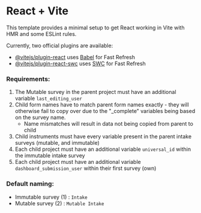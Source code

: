 # React + Vite

This template provides a minimal setup to get React working in Vite with HMR and some ESLint rules.

Currently, two official plugins are available:

- [@vitejs/plugin-react](https://github.com/vitejs/vite-plugin-react/blob/main/packages/plugin-react/README.md) uses [Babel](https://babeljs.io/) for Fast Refresh
- [@vitejs/plugin-react-swc](https://github.com/vitejs/vite-plugin-react-swc) uses [SWC](https://swc.rs/) for Fast Refresh

### Requirements: 
1. The Mutable survey in the parent project must have an additional variable `last_editing_user`
2. Child form names have to match parent form names exactly - they will otherwise fail to copy over due to the "_complete" variables being based on the survey name.
    - Name mismatches will result in data not being copied from parent to child
3. Child instruments must have every variable present in the parent intake surveys (mutable, and immutable)
4. Each child project must have an additional variable `universal_id` within the immutable intake survey
5. Each child project must have an additional variable `dashboard_submission_user` within their first survey (own)
 
### Default naming: 
- Immutable survey (1) : `Intake`
- Mutable survey (2) : `Mutable Intake`